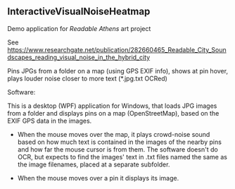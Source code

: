 ## InteractiveVisualNoiseHeatmap

Demo application for *Readable Athens* art project

See https://www.researchgate.net/publication/282660465_Readable_City_Soundscapes_reading_visual_noise_in_the_hybrid_city

Pins JPGs from a folder on a map (using GPS EXIF info), shows at pin hover, plays louder noise closer to more text (*.jpg.txt OCRed)

Software:

This is a desktop (WPF) application for Windows, that loads JPG images from a folder and displays pins on a map (OpenStreetMap), based on the EXIF GPS data in the images. 

* When the mouse moves over the map, it plays crowd-noise sound based on how much text is contained in the images of the nearby pins and how far the mouse cursor is from them. The software doesn't do OCR, but expects to find the images' text in .txt files named the same as the image filenames, placed at a separate subfolder.

* When the mouse moves over a pin it displays its image. 
